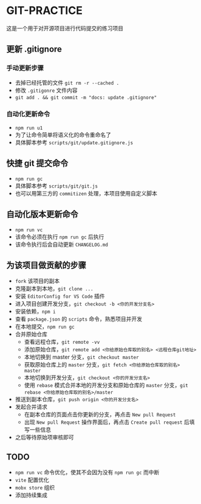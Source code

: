 # GIT-PRACTICE

这是一个用于对开源项目进行代码提交的练习项目
## 更新 .gitignore

### 手动更新步骤

- 去掉已经托管的文件 `git rm -r --cached .`
- 修改 `.gitigonre` 文件内容
- `git add . && git commit -m "docs: update .gitignore"`

### 自动化更新命令

- `npm run u1`
- 为了让命令简单将语义化的命令重命名了
- 具体脚本参考 `scripts/git/update.gitignore.js`

## 快捷 git 提交命令

- `npm run gc`
- 具体脚本参考 `scripts/git/git.js`
- 也可以用第三方的 `commitizen` 处理，本项目使用自定义脚本

## 自动化版本更新命令

- `npm run vc`
- 该命令必须在执行 `npm run gc` 后执行
- 该命令执行后会自动更新 `CHANGELOG.md`

## 为该项目做贡献的步骤

- `fork` 该项目的副本
- 克隆副本到本地，`git clone ...`
- 安装 `EditorConfig for VS Code` 插件
- 进入项目创建开发分支，`git checkout -b <你的开发分支名>`
- 安装依赖，`npm i`
- 查看 `package.json` 的 `scripts` 命令，熟悉项目并开发
- 在本地提交，`npm run gc`
- 合并原始仓库
  - 查看远程仓库，`git remote -vv`
  - 添加原始仓库，`git remote add <你给原始仓库取的别名> <远程仓库git地址>`
  - 本地切换到 master 分支，`git checkout master`
  - 获取原始仓库上的 `master` 分支，`git fetch <你给原始仓库取的别名> master`
  - 本地切换到开发分支，`git checkout <你的开发分支名>`
  - 使用 `rebase` 模式合并本地的开发分支和原始仓库的 `master` 分支，`git rebase <你给原始仓库取的别名>/master`
- 推送到副本仓库，`git push origin <你的开发分支名>`
- 发起合并请求
  - 在副本仓库的页面点击你更新的分支，再点击 `New pull Request`
  - 出现 `New pull Request` 操作界面后，再点击 `Create pull request` 后填写一些信息
- 之后等待原始项审核即可

## TODO

- `npm run vc` 命令优化，使其不会因为没有 `npm run gc` 而中断
- `vite` 配置优化
- `mobx store` 组织
- 添加持续集成
